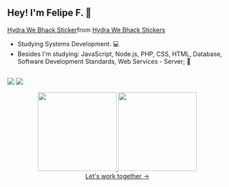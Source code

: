   ## Hey! I'm Felipe F. 🖖 
  <div class="tenor-gif-embed" data-postid="20860697" data-share-method="host" data-aspect-ratio="1" data-width="100%"><a href="https://tenor.com/view/hydra-we-bhack-gif-20860697">Hydra We Bhack Sticker</a>from <a href="https://tenor.com/search/hydra+we+bhack-stickers">Hydra We Bhack Stickers</a></div> <script type="text/javascript" async src="https://tenor.com/embed.js"></script>

- Studying Systems Development. 💻
- Besides I'm studying: JavaScript, Node.js, PHP, CSS, HTML, Database, Software Development Standards, 
 Web Services - Server; 🚀
 ##
 
 <a href = "mailto:felipeflorianof@gmail.com"><img src="https://img.shields.io/badge/-Gmail-%23333?style=for-the-badge&logo=gmail&logoColor=white" target="_blank"></a>
  <a href="https://www.linkedin.com/in/felipeflorianofontes" target="_blank"><img src="https://img.shields.io/badge/-LinkedIn-%230077B5?style=for-the-badge&logo=linkedin&logoColor=white" target="_blank"></a> 
 
 
<div align="center">
  <a href="https://github.com/felipeflorianof">
  <img height="180em" src="https://github-readme-stats.vercel.app/api?username=felipeflorianof&show_icons=true&theme=dark&include_all_commits=true&count_private=true"/>
  <img height="180em" src="https://github-readme-stats.vercel.app/api/top-langs/?username=felipeflorianof&layout=compact&langs_count=7&theme=dark"/>
</div>


 
  <div align="center" margin="5px"><a href="mailto:felipeflorianof@gmail.com" target="_blank">Let's work together -></a></div>

